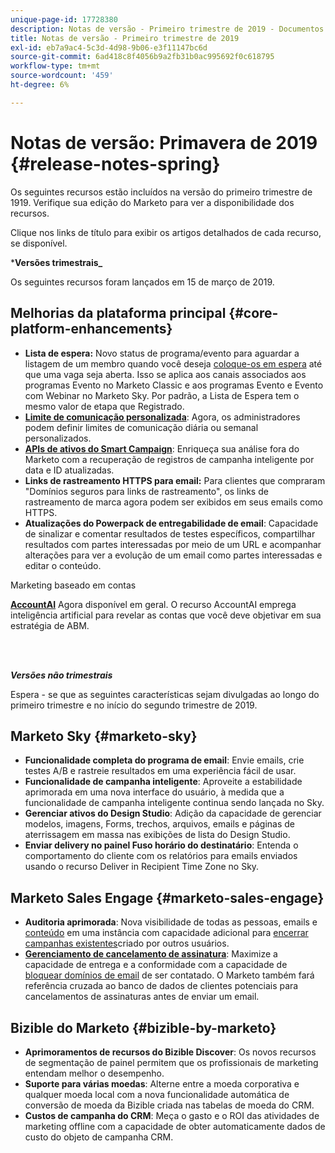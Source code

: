 ```yaml
---
unique-page-id: 17728380
description: Notas de versão - Primeiro trimestre de 2019 - Documentos da Marketo - Documentação do produto
title: Notas de versão - Primeiro trimestre de 2019
exl-id: eb7a9ac4-5c3d-4d98-9b06-e3f11147bc6d
source-git-commit: 6ad418c8f4056b9a2fb31b0ac995692f0c618795
workflow-type: tm+mt
source-wordcount: '459'
ht-degree: 6%

---
```


# Notas de versão: Primavera de 2019 {#release-notes-spring}

Os seguintes recursos estão incluídos na versão do primeiro trimestre de 1919. Verifique sua edição do Marketo para ver a disponibilidade dos recursos.

Clique nos links de título para exibir os artigos detalhados de cada recurso, se disponível.

***Versões trimestrais_**

Os seguintes recursos foram lançados em 15 de março de 2019.

## Melhorias da plataforma principal {#core-platform-enhancements}

* **Lista de espera:** Novo status de programa/evento para aguardar a listagem de um membro quando você deseja [coloque-os em espera](/help/marketo/product-docs/core-marketo-concepts/smart-campaigns/program-flow-actions/change-program-status.md) até que uma vaga seja aberta. Isso se aplica aos canais associados aos programas Evento no Marketo Classic e aos programas Evento e Evento com Webinar no Marketo Sky. Por padrão, a Lista de Espera tem o mesmo valor de etapa que Registrado.
* **[Limite de comunicação personalizada](/help/marketo/product-docs/administration/email-setup/enable-communication-limits.md)**: Agora, os administradores podem definir limites de comunicação diária ou semanal personalizados.
* **[APIs de ativos do Smart Campaign](https://developers.marketo.com/rest-api/assets/smart-campaigns/)**: Enriqueça sua análise fora do Marketo com a recuperação de registros de campanha inteligente por data e ID atualizadas.
* **Links de rastreamento HTTPS para email:** Para clientes que compraram &quot;Domínios seguros para links de rastreamento&quot;, os links de rastreamento de marca agora podem ser exibidos em seus emails como HTTPS.
* **Atualizações do Powerpack de entregabilidade de email**: Capacidade de sinalizar e comentar resultados de testes específicos, compartilhar resultados com partes interessadas por meio de um URL e acompanhar alterações para ver a evolução de um email como partes interessadas e editar o conteúdo.

Marketing baseado em contas

**[AccountAI](/help/marketo/product-docs/target-account-management/account-profiling/account-profiling-ranking-and-tuning.md)** Agora disponível em geral. O recurso AccountAI emprega inteligência artificial para revelar as contas que você deve objetivar em sua estratégia de ABM.

<br> 

**_Versões não trimestrais_**

Espera - se que as seguintes características sejam divulgadas ao longo do primeiro trimestre e no início do segundo trimestre de 2019.

## Marketo Sky {#marketo-sky}

* **Funcionalidade completa do programa de email**: Envie emails, crie testes A/B e rastreie resultados em uma experiência fácil de usar.
* **Funcionalidade de campanha inteligente**: Aproveite a estabilidade aprimorada em uma nova interface do usuário, à medida que a funcionalidade de campanha inteligente continua sendo lançada no Sky.
* **Gerenciar ativos do Design Studio**: Adição da capacidade de gerenciar modelos, imagens, Forms, trechos, arquivos, emails e páginas de aterrissagem em massa nas exibições de lista do Design Studio.
* **Enviar delivery no painel Fuso horário do destinatário**: Entenda o comportamento do cliente com os relatórios para emails enviados usando o recurso Deliver in Recipient Time Zone no Sky.

## Marketo Sales Engage {#marketo-sales-engage}

* **Auditoria aprimorada**: Nova visibilidade de todas as pessoas, emails e [conteúdo](/help/marketo/product-docs/marketo-sales-connect/templates/view-template-list-as-another-user.md) em uma instância com capacidade adicional para [encerrar campanhas existentes](/help/marketo/product-docs/marketo-sales-connect/campaigns/view-campaigns-list-as-another-user.md)criado por outros usuários.
* **[Gerenciamento de cancelamento de assinatura](/help/marketo/product-docs/marketo-sales-connect/email/unsubscribes/marketo-unsubscribe-check.md)**: Maximize a capacidade de entrega e a conformidade com a capacidade de [bloquear domínios de email](/help/marketo/product-docs/marketo-sales-connect/admin/blocked-domains.md) de ser contatado. O Marketo também fará referência cruzada ao banco de dados de clientes potenciais para cancelamentos de assinaturas antes de enviar um email.

## Bizible do Marketo {#bizible-by-marketo}

* **Aprimoramentos de recursos do Bizible Discover**: Os novos recursos de segmentação de painel permitem que os profissionais de marketing entendam melhor o desempenho.
* **Suporte para várias moedas**: Alterne entre a moeda corporativa e qualquer moeda local com a nova funcionalidade automática de conversão de moeda da Bizible criada nas tabelas de moeda do CRM.
* **Custos de campanha do CRM**: Meça o gasto e o ROI das atividades de marketing offline com a capacidade de obter automaticamente dados de custo do objeto de campanha CRM.
